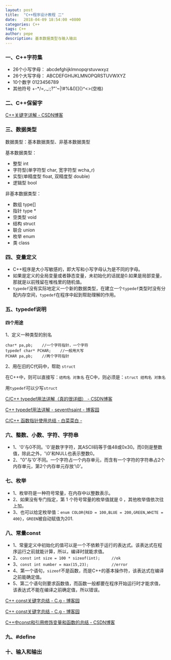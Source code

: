 ```yaml
---
layout: post
title:  "C++程序设计教程 二"
date:   2018-04-09 18:54:00 +0800
categories: C++
tags: C++
author: pepe
description: 基本数据类型与输入输出
---
```


### 一、**C++字符集**

* 26个小写字母：  abcdefghijklmnopqrstuvwxyz
* 26个大写字母：  ABCDEFGHIJKLMNOPQRSTUVWXYZ
* 10个数字        0123456789
* 其他符号        +-*/=,._:;?\"'~|!#%&()[]{}^<>(空格)

### 二、**C++保留字**

[C++关键字详解 - CSDN博客](https://blog.csdn.net/scmuzi18/article/details/53696778)

### 三、**数据类型**

数据类型：基本数据类型、非基本数据类型

基本数据类型：

* 整型 int
* 字符型(单字符型 char, 宽字符型 wcha_r)
* 实型(单精度型 float, 双精度型 double)
* 逻辑型 bool

非基本数据类型：

* 数组 type[]
* 指针 type *
* 空类型 void
* 结构 struct
* 联合 union
* 枚举 enum
* 类 class

### 四、**变量定义**

* C++程序是大小写敏感的，即大写和小写字母认为是不同的字母。
* 如果是定义的全局变量或者静态变量，未初始化的话就是0.如果是局部变量，那就是以前残留在堆栈里的随机值。 
* `typedef`没有实际地定义一个新的数据类型，在建立一个`typedef`类型时没有分配内存空间，`typedef`在程序中起到帮助理解的作用。

### 五、**typedef说明**

#### **四个用途**

1、定义一种类型的别名
```
char* pa,pb;    //一个字符指针，一个字符
typedef char* PCHAR;    //一般用大写
PCHAR pa,pb;    //两个字符指针
```

2、用在旧的C代码中，帮助 `struct`

在C++中，则可以直接写：`结构名 对象名`
在C中，则必须是：`struct 结构名 对象名`

用`typedef`可以少写`struct`

[C/C++ typedef用法详解（真的很详细） - CSDN博客](https://blog.csdn.net/superhoy/article/details/53504472)

[C++ typedef用法详解 - seventhsaint - 博客园](https://www.cnblogs.com/seventhsaint/archive/2012/11/18/2805660.html)

[C/C++ 函数指针使用总结 - 白菜菜白 - ](https://www.cnblogs.com/lvchaoshun/p/7806248.html)

### 六、**整数、小数、字符、字符串**

* 1、'0'与0不同。'0'是数字字符，其ASCII码等于值48或0x30。而0则是整数值，除此之外，'\0'和NULL也表示整数0。
* 2、"0"与'0'不同。一个字符占一个内存单元，而含有一个字符的字符串占2个内存单元，第2个内存单元存放'\0'。

### 七、**枚举**

* 1、枚举符是一种符号常量，在内存中以整数表示。
* 2、如果没有专门指定，第 1 个符号常量的枚举值就是 0 ，其他枚举值依次往上加。
* 3、也可以给定枚举值：`enum COLOR{RED = 100,BLUE = 200,GREEN,WHITE = 400}`，`GREEN`被自动赋值为201.

### 八、**常量const**

* 1、常量定义中初始化的值可以是一个不依赖于运行的表达式。该表达式在程序运行之前就能计算，所以，编译时就能求值。
* 2、`const int size = 100 * sizeof(int);     //ok`
* 3、`const int number = max(15,23);          //error`
* 4、第一个语句，`sizeof`不是函数，而是C++的基本操作符，该表达式在编译之前能确定值。
* 5、第二个语句则要求函数值，而函数一般都要在程序开始运行时才能求值，该表达式不能在编译之前确定值，所以错误。

[C++ const关键字总结 - C.g - 博客园](https://www.cnblogs.com/chogen/p/4574118.html)

[C++ const关键字总结 - C.g - 博客园](https://www.cnblogs.com/chogen/p/4574118.html)

[C++中const和引用修饰变量和函数的总结 - CSDN博客](https://blog.csdn.net/haolexiao/article/details/53471063)

### 九、**#define**


### 十、**输入和输出**















